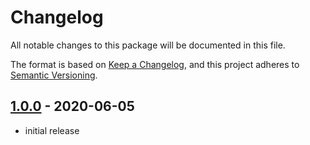 # Changelog

All notable changes to this package will be documented in this file.

The format is based on [Keep a Changelog](https://keepachangelog.com/en/1.0.0/),
and this project adheres to [Semantic Versioning](https://semver.org/spec/v2.0.0.html).

## [1.0.0] - 2020-06-05

- initial release

[1.0.0]: http://gitlab.medianet.lan/medianet_interne/mobilityapp_backend/commits/1.0.0
